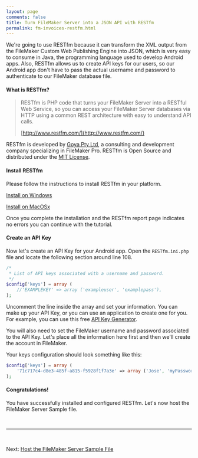 ```yaml
---
layout: page
comments: false
title: Turn FileMaker Server into a JSON API with RESTfm
permalink: fm-invoices-restfm.html
---
```


We're going to use RESTfm because it can transform the XML output from the FileMaker Custom Web Publishing Engine into JSON, which is very easy to consume in Java, the programming language used to develop Android apps. Also, RESTfm allows us to create API keys for our users, so our Android app don't have to pass the actual username and password to authenticate to our FileMaker database file.

#### What is RESTfm?

>RESTfm is PHP code that turns your FileMaker Server into a RESTful Web Service, so you can access your FileMaker Server databases via HTTP using a common REST architecture with easy to understand API calls.
>
>[http://www.restfm.com/](http://www.restfm.com/)

RESTfm is developed by [Goya Pty Ltd](http://www.goya.com.au/), a consulting and development company specializing in FileMaker Pro. RESTfm is Open Source and distributed under the [MIT License](https://github.com/GoyaPtyLtd/RESTfm/blob/master/LICENSE).

#### Install RESTfm

Please follow the instructions to install RESTfm in your platform.

[Install on Windows](http://www.restfm.com/restfm-manual/install/quick-install-microsoft-windows)

[Install on MacOSx](http://www.restfm.com/restfm-manual/install/quick-install-apple-os-x)

Once you complete the installation and the RESTfm report page indicates no errors you can continue with the tutorial.

#### Create an API Key

Now let's create an API Key for your Android app. Open the `RESTfm.ini.php` file and locate the following section around line 108.

```php
/*
 * List of API keys associated with a username and password.
 */
$config['keys'] = array (
    //'EXAMPLEKEY' => array ('exampleuser', 'examplepass'),
);
```

Uncomment the line inside the array and set your information. You can make up your API Key, or you can use an application to create one for you. For example, you can use this free [API Key Generator](https://codepen.io/corenominal/pen/rxOmMJ). 

You will also need to set the FileMaker username and password associated to the API Key. Let's place all the information here first and then we'll create the account in FileMaker.

Your keys configuration should look something like this:

```php
$config['keys'] = array (
    '71c717c4-d8e3-485f-a815-f5928f1f7a3e' => array ('Jose', 'myPassword'),
);
```

#### Congratulations!

You have successfully installed and configured RESTfm. Let's now host the FileMaker Server Sample file.


<br/>
<hr/>
<br/>

Next: <a href="/fm-invoices-host-filemaker-server-sample-data.html">Host the FileMaker Server Sample File</a>